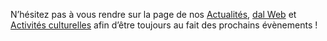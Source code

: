N’hésitez pas à vous rendre sur la page de nos [Actualités](lien_actualites), [dal Web](lien_dal_web) et [Activités culturelles](lien_activites_culturelles) afin d’être toujours au fait des prochains évènements !
